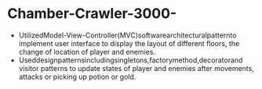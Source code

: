 # Chamber-Crawler-3000-
- UtilizedModel-View-Controller(MVC)softwarearchitecturalpatternto implement user interface to display the layout of different floors, the change of location of player and enemies.
- Useddesignpatternsincludingsingletons,factorymethod,decoratorand visitor patterns to update states of player and enemies after movements, attacks or picking up potion or gold.
